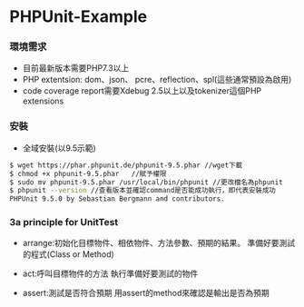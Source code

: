 # PHPUnit-Example

### 環境需求

- 目前最新版本需要PHP7.3以上
- PHP extentsion: dom、json、 pcre、reflection、spl(這些通常預設為啟用)
- code coverage report需要Xdebug 2.5以上以及tokenizer這個PHP extensions 
 
 ### 安裝
- 全域安裝(以9.5示範)

```sh
$ wget https://phar.phpunit.de/phpunit-9.5.phar //wget下載
$ chmod +x phpunit-9.5.phar   //賦予權限
$ sudo mv phpunit-9.5.phar /usr/local/bin/phpunit //更改檔名為phpunit
$ phpunit --version //查看版本並確認command是否能成功執行，即代表安裝成功
PHPUnit 9.5.0 by Sebastian Bergmann and contributors.
```

### 3a principle for UnitTest
- arrange:初始化目標物件、相依物件、方法參數、預期的結果。
準備好要測試的程式(Class or Method)

- act:呼叫目標物件的方法
執行準備好要測試的物件

- assert:測試是否符合預期
用assert的method來確認是輸出是否為預期
